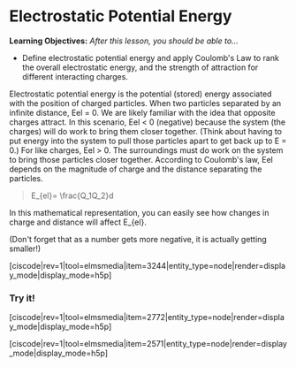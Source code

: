 # Electrostatic Potential Energy

**Learning Objectives:** _After this lesson, you should be able to…_

* Define electrostatic potential energy and apply Coulomb's Law to rank the overall electrostatic energy, and the strength of attraction for different interacting charges.


Electrostatic potential energy is the potential (stored) energy associated with the position of charged particles. When two particles separated by an infinite distance, Eel = 0.  We are likely familiar with the idea that opposite charges attract. In this scenario, Eel < 0 (negative) because the system (the charges) will do work to bring them closer together.  (Think about having to put energy into the system to pull those particles apart to get back up to E = 0.)  For like charges, Eel > 0.  The surroundings must do work on the system to bring those particles closer together.
According to Coulomb's law, Eel depends on the magnitude of charge and the distance separating the particles. 

> <lrn-math>E_{el}= \frac{Q_1Q_2}d</lrn-math>

In this mathematical representation, you can easily see how changes in charge and distance will affect <lrn-math>E_{el}</lrn-math>. 

<lrndesign-sidenote label="Instructor Note" icon="bookmark" bg-color="#c2e5f2">
  (Don't forget that as a number gets more negative, it is actually getting smaller!)
</lrndesign-sidenote>

[ciscode|rev=1|tool=elmsmedia|item=3244|entity_type=node|render=display_mode|display_mode=h5p]

### Try it!

[ciscode|rev=1|tool=elmsmedia|item=2772|entity_type=node|render=display_mode|display_mode=h5p]

[ciscode|rev=1|tool=elmsmedia|item=2571|entity_type=node|render=display_mode|display_mode=h5p]

<houck-math> </houck-math>


